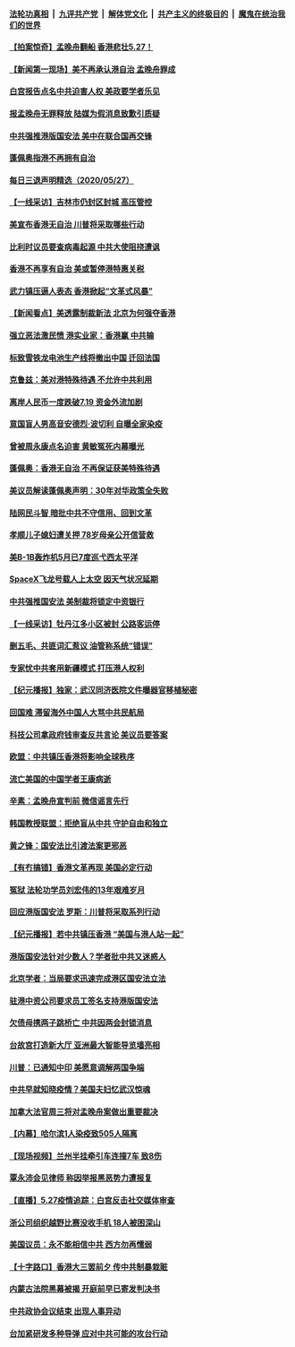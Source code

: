 

####  [法轮功真相](../../../../basic/blob/master/README.md?t=05281416) &nbsp;|&nbsp; [九评共产党](../../../../9ping.md/blob/master/README.md?t=05281416) &nbsp;|&nbsp; [解体党文化](../../../../jtdwh.md/blob/master/README.md?t=05281416)  &nbsp;|&nbsp; [共产主义的终极目的](../../../../gczydzjmd.md/blob/master/README.md?t=05281416) &nbsp;|&nbsp; [魔鬼在统治我们的世界](../../../../mgztzwmdsj.md/blob/master/README.md?t=05281416) 

#### [【拍案惊奇】孟晚舟翻船 香港悲壮5.27！](../pages/nsc413/n12142102.md?t=05281416) 

#### [【新闻第一现场】美不再承认港自治 孟晚舟罪成](../pages/nsc413/n12142238.md?t=05281416) 

#### [白宫报告点名中共迫害人权 美政要学者乐见](../pages/nsc413/n12141692.md?t=05281416) 

#### [报孟晚舟无罪释放 陆媒为假消息致歉引质疑](../pages/nsc413/n12142060.md?t=05281416) 

#### [中共强推港版国安法 美中在联合国再交锋](../pages/nsc413/n12142206.md?t=05281416) 

#### [蓬佩奥指港不再拥有自治](../pages/nsc413/n12142139.md?t=05281416) 

#### [每日三退声明精选（2020/05/27）](../pages/nsc413/n12142100.md?t=05281416) 

#### [【一线采访】吉林市仍封区封城 高压管控](../pages/nsc413/n12141874.md?t=05281416) 

#### [美宣布香港无自治 川普将采取哪些行动](../pages/nsc413/n12141717.md?t=05281416) 

#### [比利时议员要查病毒起源 中共大使阻挠遭讽](../pages/nsc413/n12141897.md?t=05281416) 

#### [香港不再享有自治 美或暂停港特惠关税](../pages/nsc413/n12141458.md?t=05281416) 

#### [武力镇压逼人表态 香港掀起“文革式风暴”](../pages/nsc413/n12141910.md?t=05281416) 

#### [【新闻看点】美透露制裁新法 北京为何强夺香港](../pages/nsc413/n12141127.md?t=05281416) 

#### [强立恶法激民愤 港实业家：香港赢 中共输](../pages/nsc413/n12141818.md?t=05281416) 

#### [标致雪铁龙电池生产线将撤出中国 迁回法国](../pages/nsc413/n12141811.md?t=05281416) 

#### [克鲁兹：美对港特殊待遇 不允许中共利用](../pages/nsc413/n12141699.md?t=05281416) 

#### [离岸人民币一度跌破7.19 资金外流加剧](../pages/nsc413/n12141652.md?t=05281416) 

#### [意国盲人男高音安德烈·波切利 自曝全家染疫](../pages/nsc413/n12141434.md?t=05281416) 

#### [曾被周永康点名迫害 黄敏冤死内幕曝光](../pages/nsc413/n12140299.md?t=05281416) 

#### [蓬佩奥：香港无自治 不再保证获美特殊待遇](../pages/nsc413/n12141250.md?t=05281416) 

#### [美议员解读蓬佩奥声明：30年对华政策全失败](../pages/nsc413/n12141140.md?t=05281416) 

#### [陆网民斗智 暗批中共不守信用、回到文革](../pages/nsc413/n12141524.md?t=05281416) 

#### [孝顺儿子媳妇遭关押 78岁母亲公开信营救](../pages/nsc413/n12135844.md?t=05281416) 

#### [美B-1B轰炸机5月已7度巡弋西太平洋](../pages/nsc413/n12141436.md?t=05281416) 

#### [SpaceX飞龙号载人上太空 因天气状况延期](../pages/nsc413/n12139254.md?t=05281416) 

#### [中共强推国安法 美制裁将锁定中资银行](../pages/nsc413/n12141168.md?t=05281416) 

#### [【一线采访】牡丹江多小区被封 公路客运停](../pages/nsc413/n12141424.md?t=05281416) 

#### [删五毛、共匪词汇惹议 油管称系统“错误”](../pages/nsc413/n12141448.md?t=05281416) 

#### [专家忧中共套用新疆模式 打压港人权利](../pages/nsc413/n12141338.md?t=05281416) 

#### [【纪元播报】独家：武汉同济医院文件曝器官移植秘密](../pages/nsc413/n12139393.md?t=05281416) 

#### [回国难 滞留海外中国人大骂中共民航局](../pages/nsc413/n12141087.md?t=05281416) 

#### [科技公司拿政府钱审查反共言论 美议员要答案](../pages/nsc413/n12141100.md?t=05281416) 

#### [欧盟：中共镇压香港将影响全球秩序](../pages/nsc413/n12141055.md?t=05281416) 

#### [流亡美国的中国学者王康病逝](../pages/nsc413/n12141092.md?t=05281416) 

#### [辛素：孟晚舟宣判前 微信谣言先行](../pages/nsc413/n12141247.md?t=05281416) 

#### [韩国教授联盟：拒绝盲从中共 守护自由和独立](../pages/nsc413/n12140564.md?t=05281416) 

#### [黄之锋：国安法比引渡法案更邪恶](../pages/nsc413/n12141057.md?t=05281416) 

#### [【有冇搞错】香港文革再现 美国必定行动](../pages/nsc413/n12141152.md?t=05281416) 

#### [冤狱 法轮功学员刘宏伟的13年艰难岁月](../pages/nsc413/n12137630.md?t=05281416) 

#### [回应港版国安法 罗斯：川普将采取系列行动](../pages/nsc413/n12140576.md?t=05281416) 

#### [【纪元播报】若中共镇压香港 “美国与港人站一起”](../pages/nsc413/n12140385.md?t=05281416) 

#### [港版国安法针对少数人？学者批中共又迷惑人](../pages/nsc413/n12140726.md?t=05281416) 

#### [北京学者：当局要求迅速完成港区国安法立法](../pages/nsc413/n12140982.md?t=05281416) 

#### [驻港中资公司要求员工签名支持港版国安法](../pages/nsc413/n12140812.md?t=05281416) 

#### [欠债母携两子跳桥亡 中共因两会封锁消息](../pages/nsc413/n12140785.md?t=05281416) 

#### [台故宫打造新大厅 亚洲最大智能导览墙亮相](../pages/nsc413/n12140472.md?t=05281416) 


#### [川普：已通知中印 美愿意调解两国争端](../pages/nsc413/n12140833.md?t=05281416) 

#### [中共早就知晓疫情？美国夫妇忆武汉惊魂](../pages/nsc413/n12140587.md?t=05281416) 

#### [加拿大法官周三将对孟晚舟案做出重要裁决](../pages/nsc413/n12140755.md?t=05281416) 

#### [【内幕】哈尔滨1人染疫致505人隔离](../pages/nsc413/n12137370.md?t=05281416) 

#### [【现场视频】兰州半挂牵引车连撞7车 致8伤](../pages/nsc413/n12140370.md?t=05281416) 

#### [覃永沛会见律师 称因举报黑恶势力遭报复](../pages/nsc413/n12140232.md?t=05281416) 

#### [【直播】5.27疫情追踪：白宫反击社交媒体审查](../pages/nsc413/n12140380.md?t=05281416) 

#### [浙公司组织越野比赛没收手机 18人被困深山](../pages/nsc413/n12140582.md?t=05281416) 

#### [美国议员：永不能相信中共 西方勿再懦弱](../pages/nsc413/n12140029.md?t=05281416) 

#### [【十字路口】香港大三罢前夕 传中共制暴栽赃](../pages/nsc413/n12139133.md?t=05281416) 

#### [内蒙古法院黑幕被揭 开庭前早已寄发判决书](../pages/nsc413/n12138316.md?t=05281416) 

#### [中共政协会议结束 出现人事异动](../pages/nsc413/n12140198.md?t=05281416) 

#### [台加紧研发多种导弹 应对中共可能的攻台行动](../pages/nsc413/n12140250.md?t=05281416) 

